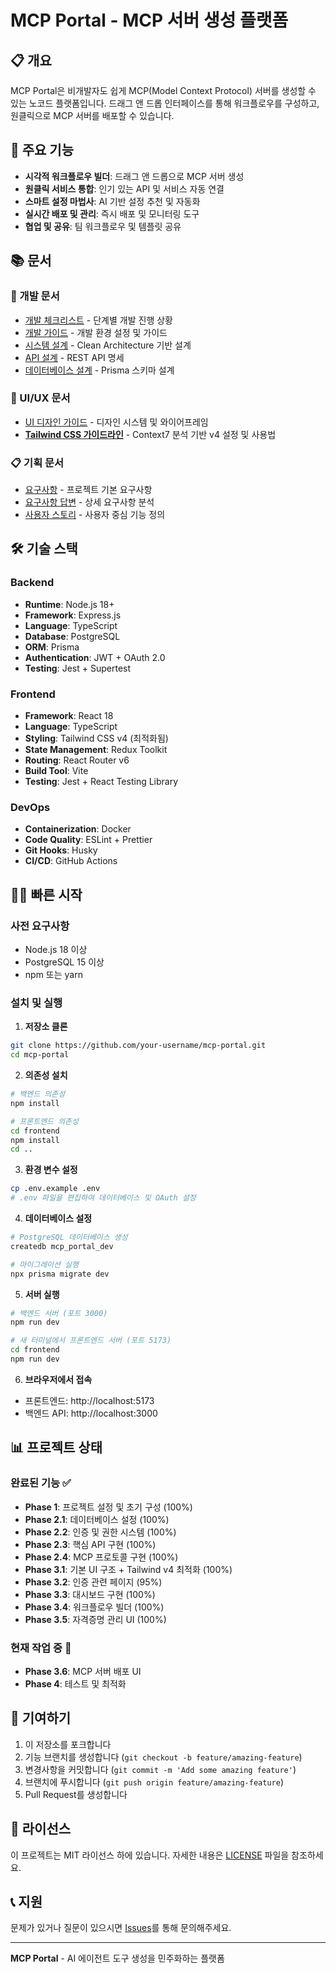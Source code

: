# MCP Portal - MCP 서버 생성 플랫폼

## 📋 개요

MCP Portal은 비개발자도 쉽게 MCP(Model Context Protocol) 서버를 생성할 수 있는 노코드 플랫폼입니다. 드래그 앤 드롭 인터페이스를 통해 워크플로우를 구성하고, 원클릭으로 MCP 서버를 배포할 수 있습니다.

## 🚀 주요 기능

- **시각적 워크플로우 빌더**: 드래그 앤 드롭으로 MCP 서버 생성
- **원클릭 서비스 통합**: 인기 있는 API 및 서비스 자동 연결
- **스마트 설정 마법사**: AI 기반 설정 추천 및 자동화
- **실시간 배포 및 관리**: 즉시 배포 및 모니터링 도구
- **협업 및 공유**: 팀 워크플로우 및 템플릿 공유

## 📚 문서

### 🔧 개발 문서
- [개발 체크리스트](docs/development-checklist.md) - 단계별 개발 진행 상황
- [개발 가이드](docs/development-guide.md) - 개발 환경 설정 및 가이드
- [시스템 설계](docs/system-design.md) - Clean Architecture 기반 설계
- [API 설계](docs/api-design.md) - REST API 명세
- [데이터베이스 설계](docs/database-design.md) - Prisma 스키마 설계

### 🎨 UI/UX 문서
- [UI 디자인 가이드](docs/ui-design.md) - 디자인 시스템 및 와이어프레임
- **[Tailwind CSS 가이드라인](docs/tailwind-guidelines.md)** - Context7 분석 기반 v4 설정 및 사용법

### 📋 기획 문서
- [요구사항](docs/requirements.md) - 프로젝트 기본 요구사항
- [요구사항 답변](docs/requirements-answers.md) - 상세 요구사항 분석
- [사용자 스토리](docs/user-stories.md) - 사용자 중심 기능 정의

## 🛠️ 기술 스택

### Backend
- **Runtime**: Node.js 18+
- **Framework**: Express.js
- **Language**: TypeScript
- **Database**: PostgreSQL
- **ORM**: Prisma
- **Authentication**: JWT + OAuth 2.0
- **Testing**: Jest + Supertest

### Frontend
- **Framework**: React 18
- **Language**: TypeScript
- **Styling**: Tailwind CSS v4 (최적화됨)
- **State Management**: Redux Toolkit
- **Routing**: React Router v6
- **Build Tool**: Vite
- **Testing**: Jest + React Testing Library

### DevOps
- **Containerization**: Docker
- **Code Quality**: ESLint + Prettier
- **Git Hooks**: Husky
- **CI/CD**: GitHub Actions

## 🏃‍♂️ 빠른 시작

### 사전 요구사항
- Node.js 18 이상
- PostgreSQL 15 이상
- npm 또는 yarn

### 설치 및 실행

1. **저장소 클론**
```bash
git clone https://github.com/your-username/mcp-portal.git
cd mcp-portal
```

2. **의존성 설치**
```bash
# 백엔드 의존성
npm install

# 프론트엔드 의존성
cd frontend
npm install
cd ..
```

3. **환경 변수 설정**
```bash
cp .env.example .env
# .env 파일을 편집하여 데이터베이스 및 OAuth 설정
```

4. **데이터베이스 설정**
```bash
# PostgreSQL 데이터베이스 생성
createdb mcp_portal_dev

# 마이그레이션 실행
npx prisma migrate dev
```

5. **서버 실행**
```bash
# 백엔드 서버 (포트 3000)
npm run dev

# 새 터미널에서 프론트엔드 서버 (포트 5173)
cd frontend
npm run dev
```

6. **브라우저에서 접속**
- 프론트엔드: http://localhost:5173
- 백엔드 API: http://localhost:3000

## 📊 프로젝트 상태

### 완료된 기능 ✅
- **Phase 1**: 프로젝트 설정 및 초기 구성 (100%)
- **Phase 2.1**: 데이터베이스 설정 (100%)
- **Phase 2.2**: 인증 및 권한 시스템 (100%)
- **Phase 2.3**: 핵심 API 구현 (100%)
- **Phase 2.4**: MCP 프로토콜 구현 (100%)
- **Phase 3.1**: 기본 UI 구조 + Tailwind v4 최적화 (100%)
- **Phase 3.2**: 인증 관련 페이지 (95%)
- **Phase 3.3**: 대시보드 구현 (100%)
- **Phase 3.4**: 워크플로우 빌더 (100%)
- **Phase 3.5**: 자격증명 관리 UI (100%)

### 현재 작업 중 🔄
- **Phase 3.6**: MCP 서버 배포 UI
- **Phase 4**: 테스트 및 최적화

## 🤝 기여하기

1. 이 저장소를 포크합니다
2. 기능 브랜치를 생성합니다 (`git checkout -b feature/amazing-feature`)
3. 변경사항을 커밋합니다 (`git commit -m 'Add some amazing feature'`)
4. 브랜치에 푸시합니다 (`git push origin feature/amazing-feature`)
5. Pull Request를 생성합니다

## 📄 라이선스

이 프로젝트는 MIT 라이선스 하에 있습니다. 자세한 내용은 [LICENSE](LICENSE) 파일을 참조하세요.

## 📞 지원

문제가 있거나 질문이 있으시면 [Issues](https://github.com/your-username/mcp-portal/issues)를 통해 문의해주세요.

---

**MCP Portal** - AI 에이전트 도구 생성을 민주화하는 플랫폼 